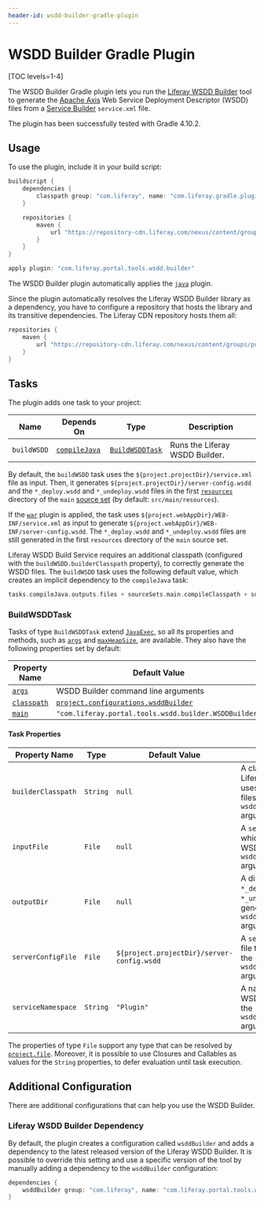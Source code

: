 ```yaml
---
header-id: wsdd-builder-gradle-plugin
---
```


# WSDD Builder Gradle Plugin

[TOC levels=1-4]

The WSDD Builder Gradle plugin lets you run the [Liferay WSDD Builder](https://github.com/liferay/liferay-portal/tree/master/modules/util/portal-tools-wsdd-builder)
tool to generate the [Apache Axis](http://axis.apache.org/axis/) Web Service
Deployment Descriptor (WSDD) files from a [Service Builder](/docs/7-2/appdev/-/knowledge_base/a/service-builder)
`service.xml` file.

The plugin has been successfully tested with Gradle 4.10.2.

## Usage

To use the plugin, include it in your build script:

```groovy
buildscript {
    dependencies {
        classpath group: "com.liferay", name: "com.liferay.gradle.plugins.wsdd.builder", version: "1.0.13"
    }

    repositories {
        maven {
            url "https://repository-cdn.liferay.com/nexus/content/groups/public"
        }
    }
}

apply plugin: "com.liferay.portal.tools.wsdd.builder"
```

The WSDD Builder plugin automatically applies the [`java`](https://docs.gradle.org/current/userguide/java_plugin.html)
plugin.

Since the plugin automatically resolves the Liferay WSDD Builder library as a
dependency, you have to configure a repository that hosts the library and its
transitive dependencies. The Liferay CDN repository hosts them all:

```groovy
repositories {
    maven {
        url "https://repository-cdn.liferay.com/nexus/content/groups/public"
	}
}
```

## Tasks

The plugin adds one task to your project:

Name | Depends On | Type | Description
---- | ---------- | ---- | -----------
`buildWSDD` | [`compileJava`](https://docs.gradle.org/current/userguide/java_plugin.html#sec:compile) | [`BuildWSDDTask`](#buildwsddtask) | Runs the Liferay WSDD Builder.

By default, the `buildWSDD` task uses the `${project.projectDir}/service.xml`
file as input. Then, it generates `${project.projectDir}/server-config.wsdd` and
the `*_deploy.wsdd` and `*_undeploy.wsdd` files in the first [`resources`](https://docs.gradle.org/current/dsl/org.gradle.api.tasks.SourceSet.html#org.gradle.api.tasks.SourceSet:resources)
directory of the `main` [source set](https://docs.gradle.org/current/userguide/java_plugin.html#N1503E)
(by default: `src/main/resources`).

If the [`war`](https://docs.gradle.org/current/userguide/war_plugin.html)
plugin is applied, the task uses `${project.webAppDir}/WEB-INF/service.xml` as
input to generate `${project.webAppDir}/WEB-INF/server-config.wsdd`. The
`*_deploy.wsdd` and `*_undeploy.wsdd` files are still generated in the first
`resources` directory of the `main` source set.

Liferay WSDD Build Service requires an additional classpath (configured with the
`buildWSDD.builderClasspath` property), to correctly generate the WSDD files.
The `buildWSDD` task uses the following default value, which creates an implicit
dependency to the `compileJava` task:

```groovy
tasks.compileJava.outputs.files + sourceSets.main.compileClasspath + sourceSets.main.runtimeClasspath
```

### BuildWSDDTask

Tasks of type `BuildWSDDTask` extend [`JavaExec`](https://docs.gradle.org/current/dsl/org.gradle.api.tasks.JavaExec.html),
so all its properties and methods, such as [`args`](https://docs.gradle.org/current/dsl/org.gradle.api.tasks.JavaExec.html#org.gradle.api.tasks.JavaExec:args\(java.lang.Iterable\))
and [`maxHeapSize`](https://docs.gradle.org/current/dsl/org.gradle.api.tasks.JavaExec.html#org.gradle.api.tasks.JavaExec:maxHeapSize),
are available. They also have the following properties set by default:

Property Name | Default Value
------------- | -------------
[`args`](https://docs.gradle.org/current/dsl/org.gradle.api.tasks.JavaExec.html#org.gradle.api.tasks.JavaExec:args) | WSDD Builder command line arguments
[`classpath`](https://docs.gradle.org/current/dsl/org.gradle.api.tasks.JavaExec.html#org.gradle.api.tasks.JavaExec:classpath) | [`project.configurations.wsddBuilder`](#liferay-wsdd-builder-dependency)
[`main`](https://docs.gradle.org/current/dsl/org.gradle.api.tasks.JavaExec.html#org.gradle.api.tasks.JavaExec:main) | `"com.liferay.portal.tools.wsdd.builder.WSDDBuilder"`

#### Task Properties

Property Name | Type | Default Value | Description
------------- | ---- | ------------- | -----------
`builderClasspath` | `String` | `null` | A classpath that the Liferay WSDD Builder uses to generate WSDD files. It sets the `wsdd.class.path` argument.
`inputFile` | `File` | `null` | A `service.xml` from which to generate the WSDD files. It sets the `wsdd.input.file` argument.
`outputDir` | `File` | `null` | A directory where the `*_deploy.wsdd` and `*_undeploy.wsdd` files are generated. It sets the `wsdd.output.path` argument.
`serverConfigFile` | `File` | `${project.projectDir}/server-config.wsdd` | A `server-config.wsdd` file to generate. It sets the `wsdd.server.config.file` argument.
`serviceNamespace` | `String` | `"Plugin"` | A namespace for the WSDD Service. It sets the `wsdd.service.namespace` argument.

The properties of type `File` support any type that can be resolved by [`project.file`](https://docs.gradle.org/current/dsl/org.gradle.api.Project.html#org.gradle.api.Project:file\(java.lang.Object\)).
Moreover, it is possible to use Closures and Callables as values for the
`String` properties, to defer evaluation until task execution.

## Additional Configuration

There are additional configurations that can help you use the WSDD Builder.

### Liferay WSDD Builder Dependency

By default, the plugin creates a configuration called `wsddBuilder` and adds a
dependency to the latest released version of the Liferay WSDD Builder. It is
possible to override this setting and use a specific version of the tool by
manually adding a dependency to the `wsddBuilder` configuration:

```groovy
dependencies {
    wsddBuilder group: "com.liferay", name: "com.liferay.portal.tools.wsdd.builder", version: "1.0.10"
}
```
